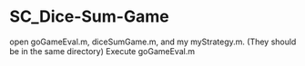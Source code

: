 # SC_Dice-Sum-Game
open goGameEval.m, diceSumGame.m, and my myStrategy.m. (They should be in the same directory)
Execute goGameEval.m

